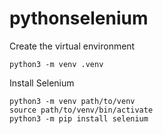 # pythonselenium

Create the virtual environment 
```
python3 -m venv .venv
```

Install Selenium 
```
python3 -m venv path/to/venv
source path/to/venv/bin/activate
python3 -m pip install selenium
```
